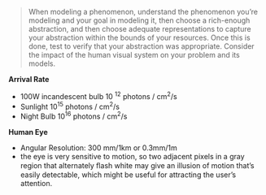 > When modeling a phenomenon, understand the phenomenon you’re modeling and your goal in modeling it, then choose a rich-enough abstraction, and then choose adequate representations to capture your abstraction within the bounds of your resources. Once this is done, test to verify that your abstraction was appropriate.
> Consider the impact of the human visual system on your problem and its models.  

**Arrival Rate** 
- 100W incandescent bulb 10 <sup>12</sup> photons / cm<sup>2</sup>/s 
- Sunlight 10<sup>15</sup> photons / cm<sup>2</sup>/s 
- Night Bulb 10<sup>16</sup> photons / cm<sup>2</sup>/s  

**Human Eye** 
- Angular Resolution: 300 mm/1km or 0.3mm/1m
- the eye is very sensitive to motion, so two adjacent pixels in a gray region that alternately ﬂash white may give an illusion of motion that’s easily detectable, which might be useful for attracting the user’s attention.

